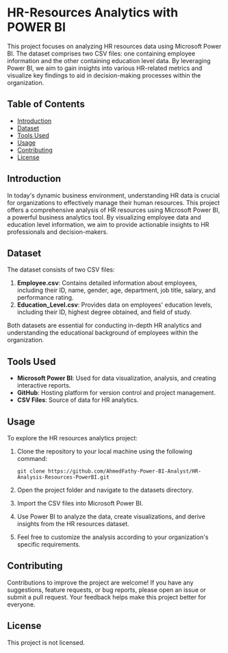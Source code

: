 # HR-Resources Analytics with POWER BI

This project focuses on analyzing HR resources data using Microsoft Power BI. The dataset comprises two CSV files: one containing employee information and the other containing education level data. By leveraging Power BI, we aim to gain insights into various HR-related metrics and visualize key findings to aid in decision-making processes within the organization.

## Table of Contents

- [Introduction](#introduction)
- [Dataset](#dataset)
- [Tools Used](#tools-used)
- [Usage](#usage)
- [Contributing](#contributing)
- [License](#license)

## Introduction

In today's dynamic business environment, understanding HR data is crucial for organizations to effectively manage their human resources. This project offers a comprehensive analysis of HR resources using Microsoft Power BI, a powerful business analytics tool. By visualizing employee data and education level information, we aim to provide actionable insights to HR professionals and decision-makers.

## Dataset

The dataset consists of two CSV files:

1. **Employee.csv**: Contains detailed information about employees, including their ID, name, gender, age, department, job title, salary, and performance rating.
2. **Education_Level.csv**: Provides data on employees' education levels, including their ID, highest degree obtained, and field of study.

Both datasets are essential for conducting in-depth HR analytics and understanding the educational background of employees within the organization.

## Tools Used

- **Microsoft Power BI**: Used for data visualization, analysis, and creating interactive reports.
- **GitHub**: Hosting platform for version control and project management.
- **CSV Files**: Source of data for HR analytics.

## Usage

To explore the HR resources analytics project:

1. Clone the repository to your local machine using the following command:

   ```
   git clone https://github.com/AhmedFathy-Power-BI-Analyst/HR-Analysis-Resources-PowerBI.git
   ```

2. Open the project folder and navigate to the datasets directory.

3. Import the CSV files into Microsoft Power BI.

4. Use Power BI to analyze the data, create visualizations, and derive insights from the HR resources dataset.

5. Feel free to customize the analysis according to your organization's specific requirements.

## Contributing

Contributions to improve the project are welcome! If you have any suggestions, feature requests, or bug reports, please open an issue or submit a pull request. Your feedback helps make this project better for everyone.

## License

This project is not licensed.
